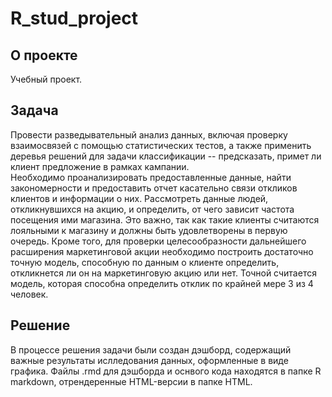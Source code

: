 # R_stud_project
## О проекте
Учебный проект.
## Задача
Провести разведывательный анализ данных, включая проверку взаимосвязей с помощью статистических тестов, а также применить деревья решений для задачи классификации -- предсказать, примет ли клиент предложение в рамках кампании.\
Необходимо проанализировать предоставленные данные, найти закономерности и предоставить отчет касательно связи откликов клиентов и информации о них. Рассмотреть данные людей, откликнувшихся на акцию, и определить, от чего зависит частота посещения ими магазина. Это важно, так как такие клиенты считаются лояльными к магазину и должны быть удовлетворены в первую очередь. Кроме того, для проверки целесообразности дальнейшего расширения маркетинговой акции необходимо построить достаточно точную модель, способную по данным о клиенте определить, откликнется ли он на маркетинговую акцию или нет. Точной считается модель, которая способна определить отклик по крайней мере 3 из 4 человек.
## Решение
В процессе решения задачи были создан дэшборд, содержащий важные результаты ислледования данных, оформленные в виде графика. Файлы .rmd для дэшборда и оснвого кода находятся в папке R markdown, отрендеренные HTML-версии в папке HTML.
